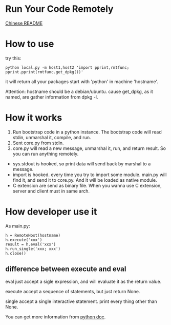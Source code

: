 # Run Your Code Remotely

[Chinese README](README.zh.md)

# How to use

try this:

    python local.py -m host1,host2 'import pprint,rmtfunc; pprint.pprint(rmtfunc.get_dpkg())'

it will return all your packages start with 'python' in machine 'hostname'.

Attention: hostname should be a debian/ubuntu. cause get_dpkg, as it named, are gather information from dpkg -l.

# How it works

1. Run bootstrap code in a python instance. The bootstrap code will read stdin, unmarshal it, compile, and run.
2. Sent core.py from stdin.
3. core.py will read a new message, unmarshal it, run, and return result. So you can run anything remotely.

* sys.stdout is hooked, so print data will send back by marshal to a message.
* import is hooked. every time you try to import some module. main.py will find it, and send it to core.py. And it will be loaded as native module.
* C extension are send as binary file. When you wanna use C extension, server and client must in same arch.

# How developer use it

As main.py:

    h = RemoteHost(hostname)
	h.execute('xxx')
	result = h.eval('xxx')
	h.run_single('xxx; xxx')
	h.close()

## difference between execute and eval

eval just accept a sigle expression, and will evaluate it as the return value.

execute accept a sequence of statements, but just return None.

single accept a single interactive statement. print every thing other than None.

You can get more information from [python doc](https://docs.python.org/2/library/functions.html#compile).
